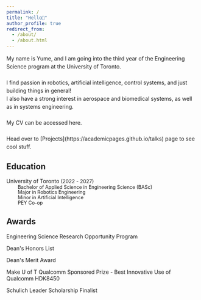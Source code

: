 ```yaml
---
permalink: /
title: "Hello👋"
author_profile: true
redirect_from: 
  - /about/
  - /about.html
---
```


<span style="line-height: 1.5;">
  My name is Yume, and I am going into the third year of the Engineering Science program at the University of Toronto. <br>
  <br>
  I find passion in robotics, artificial intelligence, control systems, and just building things in general!<br>
  I also have a strong interest in aerospace and biomedical systems, as well as in systems engineering.<br>
  <br>
  My CV can be accessed here. <br>
  <br>
  Head over to [Projects](https://academicpages.github.io/talks) page to see cool stuff.
</span>

Education
------
<span style="line-height:1.2;">University of Toronto<span style="font-size: 0.94em;">  (2022 - 2027)</span></span><br>
<span style="font-size: 0.9em; line-height:1.1; margin-left: 30px;">Bachelor of Applied Science in Engineering Science (BASc)</span><br>
<span style="font-size: 0.9em; line-height:1.1; margin-left: 30px;">Major in Robotics Engineering</span><br>
<span style="font-size: 0.9em; line-height:1.1; margin-left: 30px;">Minor in Artificial Intelligence</span><br>
<span style="font-size: 0.9em; line-height:1.1; margin-left: 30px;">PEY Co-op</span>

Awards
------
Engineering Science Research Opportunity Program 

Dean's Honors List

Dean's Merit Award 

Make U of T Qualcomm Sponsored Prize - Best Innovative Use of Qualcomm HDK8450

Schulich Leader Scholarship Finalist